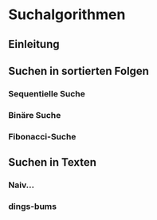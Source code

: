 # Suchalgorithmen

## Einleitung

## Suchen in sortierten Folgen

### Sequentielle Suche

### Binäre Suche

### Fibonacci-Suche

## Suchen in Texten

### Naiv...

### dings-bums

